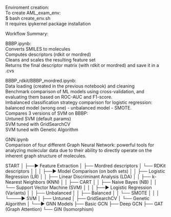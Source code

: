 Enviroment creation:\
To create AML_exam_env:\
$ bash create_env.sh\
It requires ipykernel package installation


Workflow Summary:

BBBP.ipynb:\
Converts SMILES to molecules\
Computes descriptors (rdkit or mordred)\
Cleans and scales the resulting feature set\
Returns the final descriptor matrix (with rdkit or mordred) and save it in a .cvs

BBBP_rdkit/BBBP_mordred.ipynb:\
Data loading (created in the previous notebook) and cleaning\
Benchmark comparison of ML models using cross-validation, and evaluating them based on ROC-AUC and F1-score.\
Imbalanced classification strategy comparison for logistic regression: balanced model (wrong one) - unbalanced model - SMOTE.\
Compares 3 versions of SVM on BBBP:\
Untuned SVM (default params)\
SVM tuned with GridSearchCV\
SVM tuned with Genetic Algorithm

GNN.ipynb\
Comparison of four different Graph Neural Network:  powerful tools for analyzing molecular data due to their ability to directly operate on the inherent graph structure of molecules.

START
  │
  ├──► Feature Extraction
  │     ├── Mordred descriptors
  │     └── RDKit descriptors
  │       │
  │       ├──► Model Comparison (on both sets)
  │       │      ├── Logistic Regression (LR)
  │       │      ├── Linear Discriminant Analysis (LDA)
  │       │      ├── k-Nearest Neighbors (KNN)
  │       │      ├── CART
  │       │      ├── Naive Bayes (NB)
  │       │      └── Support Vector Machine (SVM)
  │       │
  │       ├──► Logistic Regression (Variants)
  │       │      ├── Unbalanced
  │       │      ├── Balanced
  │       │      └── SMOTE
  │       │ 
  │       └────► SVM 
  │              ├── Untuned
  │              ├── GridSearchCV
  │              └── Genetic Algorithm
  │
  └──► GNN Models
        ├── Basic GCN
        ├── Deep GCN
        ├── GAT (Graph Attention)
        └── GIN (Isomorphism)

